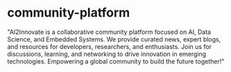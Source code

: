 # community-platform

"AI2Innovate is a collaborative community platform focused on AI, Data Science, and Embedded Systems. We provide curated news, expert blogs, and resources for developers, researchers, and enthusiasts. Join us for discussions, learning, and networking to drive innovation in emerging technologies. Empowering a global community to build the future together!"
